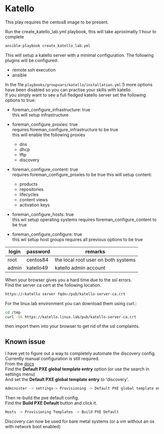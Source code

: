 # Katello

This play requires the centos8 image to be present.

Run the create_katello_lab.yml playbook, this will take aproximatly 1 hour to complete

```bash
ansible-playbook create_katello_lab.yml
```

This will setup a katello server with a minimal configuration.
The following plugins will be configured:

- remote ssh execution
- ansible

In the file `playbooks/groupvars/katello/installation.yml` 5 more options have been disabled so you can practise your skills with katello.  
If you simply want to see a full fledged katello server set the following options to true:

- foreman_configure_infrastructure: true  
  this will setup infrastructure

- foreman_configure_proxies: true  
  requires foreman_configure_infrastructure to be true  
  this will enable the following proxies  

  - dns
  - dhcp
  - tftp
  - discovery  

- foreman_configure_content: true  
  requires foreman_configure_proxies to be true
  this will setup content:
  
  - products
  - repositories
  - lifecycles
  - content views
  - activation keys

- foreman_configure_hosts: true  
  this wil setup operating systems
  requires foreman_configure_content to be true

- foreman_configure_configure: true  
  this wil setup host groups
  requires all previous options to be true

login | password | remarks
---|---|---
root|centos84|the local root user on both systems
admin|katello49|katello admin account

When your browser gives you a hard time due to the ssl errors.  
Find the server ca cert at the following location.  

```bash
https://<katello server fqdn>/pub/katello-server-ca.crt
```

For the linux.lab environment you can download them using curl.:

```bash
cd /tmp
curl -Ok https://katello.linux.lab/pub/katello-server-ca.crt
```

then import them into your browser to get rid of the ssl complaints.  

## Known issue

I have yet to figure out a way to completely automate the discovery config.  
Currently manual configuration is still required.  
From the [docs](https://theforeman.org/plugins/foreman_discovery/)  
Find the **Default PXE global template entry** option (or use the search in settings menu)  
And set the **Default PXE global template entry** to 'discovery'.

```bash
Administer -> settings-> Provisioning -> Default PXE global template entry == discovery
```

Then re-build the pxe default config.  
Find the **Build PXE Default** button and click it.  

```bash
Hosts -> Provisioning Templates -> Build PXE Default
```

Discovery can now be used for bare metal systems (or a vm without an os with network boot enabled)
